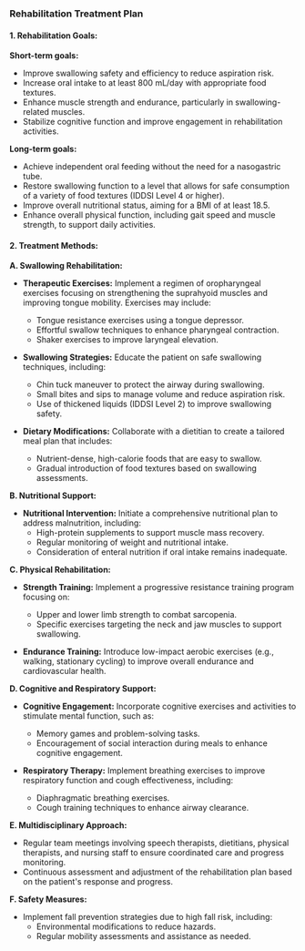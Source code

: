 ### **Rehabilitation Treatment Plan**

#### 1. Rehabilitation Goals:
**Short-term goals:**
- Improve swallowing safety and efficiency to reduce aspiration risk.
- Increase oral intake to at least 800 mL/day with appropriate food textures.
- Enhance muscle strength and endurance, particularly in swallowing-related muscles.
- Stabilize cognitive function and improve engagement in rehabilitation activities.

**Long-term goals:**
- Achieve independent oral feeding without the need for a nasogastric tube.
- Restore swallowing function to a level that allows for safe consumption of a variety of food textures (IDDSI Level 4 or higher).
- Improve overall nutritional status, aiming for a BMI of at least 18.5.
- Enhance overall physical function, including gait speed and muscle strength, to support daily activities.

#### 2. Treatment Methods:
**A. Swallowing Rehabilitation:**
- **Therapeutic Exercises:** Implement a regimen of oropharyngeal exercises focusing on strengthening the suprahyoid muscles and improving tongue mobility. Exercises may include:
  - Tongue resistance exercises using a tongue depressor.
  - Effortful swallow techniques to enhance pharyngeal contraction.
  - Shaker exercises to improve laryngeal elevation.

- **Swallowing Strategies:** Educate the patient on safe swallowing techniques, including:
  - Chin tuck maneuver to protect the airway during swallowing.
  - Small bites and sips to manage volume and reduce aspiration risk.
  - Use of thickened liquids (IDDSI Level 2) to improve swallowing safety.

- **Dietary Modifications:** Collaborate with a dietitian to create a tailored meal plan that includes:
  - Nutrient-dense, high-calorie foods that are easy to swallow.
  - Gradual introduction of food textures based on swallowing assessments.

**B. Nutritional Support:**
- **Nutritional Intervention:** Initiate a comprehensive nutritional plan to address malnutrition, including:
  - High-protein supplements to support muscle mass recovery.
  - Regular monitoring of weight and nutritional intake.
  - Consideration of enteral nutrition if oral intake remains inadequate.

**C. Physical Rehabilitation:**
- **Strength Training:** Implement a progressive resistance training program focusing on:
  - Upper and lower limb strength to combat sarcopenia.
  - Specific exercises targeting the neck and jaw muscles to support swallowing.

- **Endurance Training:** Introduce low-impact aerobic exercises (e.g., walking, stationary cycling) to improve overall endurance and cardiovascular health.

**D. Cognitive and Respiratory Support:**
- **Cognitive Engagement:** Incorporate cognitive exercises and activities to stimulate mental function, such as:
  - Memory games and problem-solving tasks.
  - Encouragement of social interaction during meals to enhance cognitive engagement.

- **Respiratory Therapy:** Implement breathing exercises to improve respiratory function and cough effectiveness, including:
  - Diaphragmatic breathing exercises.
  - Cough training techniques to enhance airway clearance.

**E. Multidisciplinary Approach:**
- Regular team meetings involving speech therapists, dietitians, physical therapists, and nursing staff to ensure coordinated care and progress monitoring.
- Continuous assessment and adjustment of the rehabilitation plan based on the patient's response and progress.

**F. Safety Measures:**
- Implement fall prevention strategies due to high fall risk, including:
  - Environmental modifications to reduce hazards.
  - Regular mobility assessments and assistance as needed.

